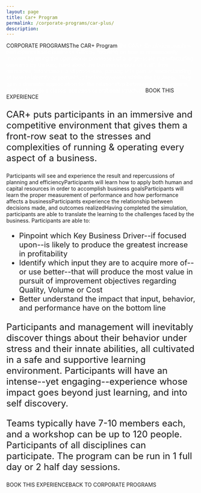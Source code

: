 ```yaml
---
layout: page
title: Car+ Program
permalink: /corporate-programs/car-plus/
description:
---
```

CORPORATE PROGRAMSThe CAR+ Program<span style="color: #ffffff;">The CAR+ Simulation teaches participants basic business skills by focusing on how to continuously improve by using the operational processes of a large-scale manufacturing business.</span><span style="color: #ffffff;">By thinking hard about the business inputs of staff, time, resources, information, and processes, participants gain an understanding of how to identify opportunities for improvement within the business. They gain a dramatic appreciation for the relationship between quality, volume, and cost inside a classic business operational structure.</span>BOOK THIS EXPERIENCE
<p style="font-size: 24px;">CAR+ puts participants in an immersive and competitive environment that gives them a front-row seat to the stresses and complexities of running &amp; operating every aspect of a business.</p>
Participants will see and experience the result and repercussions of planning and efficiencyParticipants will learn how to apply both human and capital resources in order to accomplish business goalsParticipants will learn the proper measurement of performance and how performance affects a businessParticipants experience the relationship between decisions made, and outcomes realizedHaving completed the simulation, participants are able to translate the learning to the challenges faced by the business. Participants are able to:
<ul style="font-size: 20px;">
 	<li style="font-weight: 400;"><span style="font-weight: 400;">Pinpoint which Key Business Driver--if focused upon--is likely to produce the greatest increase in profitability</span></li>
 	<li style="font-weight: 400;"><span style="font-weight: 400;">Identify which input they are to acquire more of--or use better--that will produce the most value in pursuit of improvement objectives regarding Quality, Volume or Cost</span></li>
 	<li style="font-weight: 400;"><span style="font-weight: 400;">Better understand the impact that input, behavior, and performance have on the bottom line</span></li>
</ul>

<p style="font-size: 24px;">Participants and management will inevitably discover things about their behavior under stress and their innate abilities, all cultivated in a safe and supportive learning environment. Participants will have an intense--yet engaging--experience whose impact goes beyond just learning, and into self discovery.</p>

<p style="font-size: 24px;">Teams typically have 7-10 members each, and a workshop can be up to 120 people. Participants of all disciplines can participate. The program can be run in 1 full day or 2 half day sessions.</p>
BOOK THIS EXPERIENCEBACK TO CORPORATE PROGRAMS
